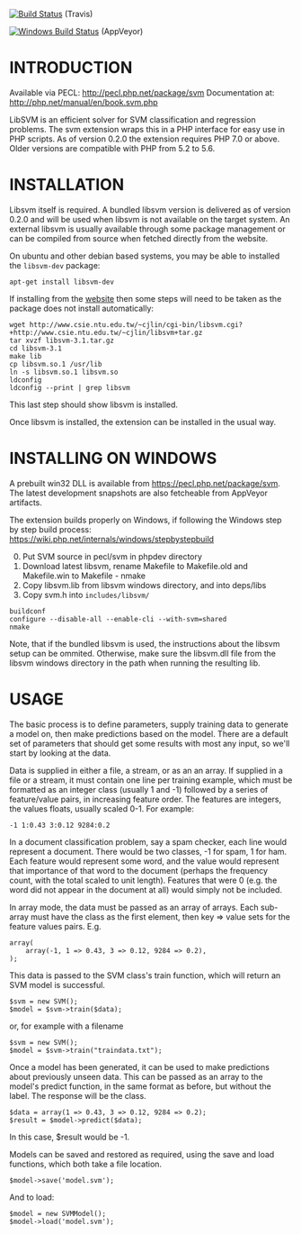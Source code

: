 [![Build Status](https://travis-ci.com/ianbarber/php-svm.svg?branch=master)](https://travis-ci.com/ianbarber/php-svm) (Travis)

[![Windows Build Status](https://ci.appveyor.com/api/projects/status/2mbbc10n87dvw526?svg=true)](https://ci.appveyor.com/project/ianbarber/php-svm) (AppVeyor)

# INTRODUCTION

Available via PECL: http://pecl.php.net/package/svm
Documentation at: http://php.net/manual/en/book.svm.php

LibSVM is an efficient solver for SVM classification and regression problems. The svm extension wraps this in a PHP interface for easy use in PHP scripts.
As of version 0.2.0 the extension requires PHP 7.0 or above. Older versions are compatible with PHP from 5.2 to 5.6.

# INSTALLATION

Libsvm itself is required. A bundled libsvm version is delivered as of version 0.2.0 and will be used when libsvm is not available on the target system. An external libsvm is usually available through some package management or can be compiled from source when fetched directly from the website. 

On ubuntu and other debian based systems, you may be able to installed the `libsvm-dev` package:

    apt-get install libsvm-dev

If installing from the [website](http://www.csie.ntu.edu.tw/~cjlin/libsvm) then some steps will need to be taken as the package does not install automatically:

    wget http://www.csie.ntu.edu.tw/~cjlin/cgi-bin/libsvm.cgi?+http://www.csie.ntu.edu.tw/~cjlin/libsvm+tar.gz 
    tar xvzf libsvm-3.1.tar.gz 
    cd libsvm-3.1 
    make lib 
    cp libsvm.so.1 /usr/lib 
    ln -s libsvm.so.1 libsvm.so 
    ldconfig 
    ldconfig --print | grep libsvm

This last step should show libsvm is installed.

Once libsvm is installed, the extension can be installed in the usual way.

# INSTALLING ON WINDOWS

A prebuilt win32 DLL is available from https://pecl.php.net/package/svm. The latest development snapshots are also fetcheable from AppVeyor artifacts.

The extension builds properly on Windows, if following the Windows step by step build process: https://wiki.php.net/internals/windows/stepbystepbuild 

0. Put SVM source in pecl/svm in phpdev directory
0. Download latest libsvm, rename Makefile to Makefile.old and Makefile.win to Makefile - nmake 
0. Copy libsvm.lib from libsvm windows directory, and into deps/libs
0. Copy svm.h into `includes/libsvm/`
```
buildconf
configure --disable-all --enable-cli --with-svm=shared
nmake
```
Note, that if the bundled libsvm is used, the instructions about the libsvm setup can be ommited. Otherwise, make sure the libsvm.dll file from the libsvm windows directory in the path when running the resulting lib. 

# USAGE

The basic process is to define parameters, supply training data to generate a model on, then make predictions based on the model. There are a default set of parameters that should get some results with most any input, so we'll start by looking at the data. 

Data is supplied in either a file, a stream, or as an an array. If supplied in a file or a stream, it must contain one line per training example, which must be formatted as an integer class (usually 1 and -1) followed by a series of feature/value pairs, in increasing feature order. The features are integers, the values floats, usually scaled 0-1. For example:

    -1 1:0.43 3:0.12 9284:0.2

In a document classification problem, say a spam checker, each line would represent a document. There would be two classes, -1 for spam, 1 for ham. Each feature would represent some word, and the value would represent that importance of that word to the document (perhaps the frequency count, with the total scaled to unit length). Features that were 0 (e.g. the word did not appear in the document at all) would simply not be included.  

In array mode, the data must be passed as an array of arrays. Each sub-array must have the class as the first element, then key => value sets for the feature values pairs. E.g.

    array(
    	array(-1, 1 => 0.43, 3 => 0.12, 9284 => 0.2),
    );

This data is passed to the SVM class's train function, which will return an SVM model is successful. 

    $svm = new SVM();
    $model = $svm->train($data);

or, for example with a filename

    $svm = new SVM();
    $model = $svm->train("traindata.txt");

Once a model has been generated, it can be used to make predictions about previously unseen data. This can be passed as an array to the model's predict function, in the same format as before, but without the label. The response will be the class. 

    $data = array(1 => 0.43, 3 => 0.12, 9284 => 0.2);
    $result = $model->predict($data);

In this case, $result would be -1. 

Models can be saved and restored as required, using the save and load functions, which both take a file location. 

    $model->save('model.svm');

And to load: 

    $model = new SVMModel();
    $model->load('model.svm');
